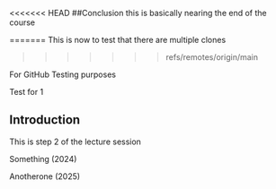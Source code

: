 <<<<<<< HEAD
##Conclusion this is basically nearing the end of the course

=======
This is now to test that there are multiple clones
>>>>>>> refs/remotes/origin/main

For GitHub Testing purposes

Test for 1


## Introduction

This is step 2 of the lecture session


Something (2024) 


Anotherone (2025)
